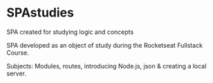 # SPAstudies
SPA created for studying logic and concepts

SPA developed as an object of study during the Rocketseat Fullstack Course.

Subjects:
Modules, routes, introducing Node.js, json & creating a local server.
